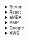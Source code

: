 <details><summary>Scrum</summary>
<p>

[Scrum Glossary](https://www.scrum.org/scrum-glossary)

</p>
</details>

<details><summary>React</summary>
<p>

[ReactJS](https://reactjs.org/)

</p>
</details>

<details><summary>eMBA</summary>
<p>

[Smartly](https://smart.ly/dashboard)

</p>
</details>

<details><summary>PMP</summary>
<p>

[PMBOK 6th edition](https://www.pmi.org/pmbok-guide-standards/foundational/pmbok/sixth-edition)

[LinkedIn Cert Prep - DONE](https://www.linkedin.com/learning/cert-prep-project-management-professional-pmp/develop-project-charter)
</p>
</details>


<details><summary>Google</summary>
<p>

[Conversational Design](https://designguidelines.withgoogle.com/conversation/conversation-design/what-is-conversation-design.html#what-is-conversation-design-conversation-for-computers)

[Conversational Design Article Giangola](https://design.google/library/conversation-design-speaking-same-language/)

[Firebase](https://console.firebase.google.com/u/0/)

[DialogFlow](https://console.dialogflow.com)

[Actions Console](https://console.actions.google.com/u/0/)

[Codelabs - Now on Actions Level 3](https://codelabs.developers.google.com/codelabs/actions-3/index.html?index=..%2F..index#4)


</p>
</details>

<details><summary>AWS</summary>
<p>

[Skill Promotion](https://developer.amazon.com/fr/alexa-skills-kit/alexa-developer-skills-promotion)
[Hello World Alexa](https://tutorials.botsfloor.com/how-to-build-a-hello-world-alexa-skill-bcea0d01ee8f)
</p>
</details>

